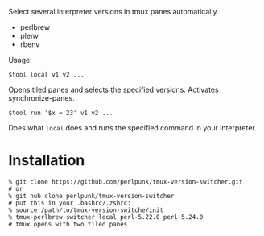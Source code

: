 Select several interpreter versions in tmux panes automatically.

* perlbrew
* plenv
* rbenv

Usage:

    $tool local v1 v2 ...

Opens tiled panes and selects the specified versions.
Activates synchronize-panes.

    $tool run '$x = 23' v1 v2 ...

Does what `local` does and runs the specified command in your interpreter.

# Installation

    % git clone https://github.com/perlpunk/tmux-version-switcher.git
    # or
    % git hub clone perlpunk/tmux-version-switcher
    # put this in your .bashrc/.zshrc:
    % source /path/to/tmux-version-switche/init
    % tmux-perlbrew-switcher local perl-5.22.0 perl-5.24.0
    # tmux opens with two tiled panes
